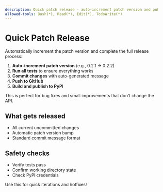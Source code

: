 ```yaml
---
description: Quick patch release - auto-increment patch version and publish
allowed-tools: Bash(*), Read(*), Edit(*), TodoWrite(*)
---
```


# Quick Patch Release

Automatically increment the patch version and complete the full release process:

1. **Auto-increment patch version** (e.g., 0.2.1 → 0.2.2)
2. **Run all tests** to ensure everything works
3. **Commit changes** with auto-generated message
4. **Push to GitHub**
5. **Build and publish to PyPI**

This is perfect for bug fixes and small improvements that don't change the API.

## What gets released
- All current uncommitted changes
- Automatic patch version bump
- Standard commit message format

## Safety checks
- Verify tests pass
- Confirm working directory state
- Check PyPI credentials

Use this for quick iterations and hotfixes!